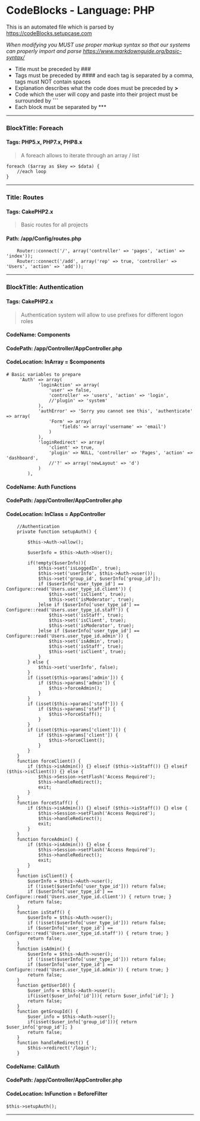 # CodeBlocks - Language: PHP
This is an automated file which is parsed by https://codeBlocks.setupcase.com 

*When modifying you MUST use proper markup syntax so that our systems can properly import and parse https://www.markdownguide.org/basic-syntax/*

- Title must be preceded by ### 
- Tags must be preceded by #### and each tag is separated by a comma, tags must NOT contain spaces
- Explanation describes what the code does must be preceded by **>**
- Code which the user will copy and paste into their project must be surrounded by **\```**
- Each block must be separated by \***

***
### BlockTitle: Foreach
#### Tags: PHP5.x, PHP7.x, PHP8.x
> A foreach allows to iterate through an array / list
```
foreach ($array as $key => $data) {
    //each loop
}
```
***
### Title: Routes 
#### Tags: CakePHP2.x
> Basic routes for all projects
#### Path: /app/Config/routes.php
```
	Router::connect('/', array('controller' => 'pages', 'action' => 'index'));
	Router::connect('/add', array('rep' => true, 'controller' => 'Users', 'action' => 'add'));
```
***
### BlockTitle: Authentication
#### Tags: CakePHP2.x
> Authentication system will allow to use prefixes for different logon roles
#### CodeName: Components
#### CodePath: /app/Controller/AppController.php
#### CodeLocation: InArray = $components
```
# Basic variables to prepare
	 'Auth' => array(
            'loginAction' => array(
                'user' => false,
                'controller' => 'users', 'action' => 'login',
                //'plugin' => 'system'
            ),
            'authError' => 'Sorry you cannot see this', 'authenticate' => array(
                'Form' => array(
                    'fields' => array('username' => 'email')
                )
            ),
            'loginRedirect' => array(
                'client' => true,
                'plugin' => NULL, 'controller' => 'Pages', 'action' => 'dashboard',
                //'?' => array('newLayout' => 'd')
            )
        ),

```

#### CodeName: Auth Functions
#### CodePath: /app/Controller/AppController.php
#### CodeLocation: InClass = AppController
```
    //Authentication
    private function setupAuth() {

        $this->Auth->allow();

        $userInfo = $this->Auth->User();

        if(!empty($userInfo)){
            $this->set('isLoggedIn', true);
            $this->set('userInfo', $this->Auth->user());
            $this->set('group_id', $userInfo['group_id']);
            if ($userInfo['user_type_id'] == Configure::read('Users.user_type_id.client')) {
                $this->set('isClient', true);
                $this->set('isModerator', true);
            }else if ($userInfo['user_type_id'] == Configure::read('Users.user_type_id.staff')) {
                $this->set('isStaff', true);
                $this->set('isClient', true);
                $this->set('isModerator', true);
            }else if ($userInfo['user_type_id'] == Configure::read('Users.user_type_id.admin')) {
                $this->set('isAdmin', true);
                $this->set('isStaff', true);
                $this->set('isClient', true);
            }
        } else {
            $this->set('userInfo', false);
        }
        if (isset($this->params['admin'])) {
            if ($this->params['admin']) {
                $this->forceAdmin();
            }
        }
        if (isset($this->params['staff'])) {
            if ($this->params['staff']) {
                $this->forceStaff();
            }
        }
        if (isset($this->params['client'])) {
            if ($this->params['client']) {
                $this->forceClient();
            }
        }
    }
    function forceClient() {
        if ($this->isAdmin()) {} elseif ($this->isStaff()) {} elseif ($this->isClient()) {} else {
            $this->Session->setFlash('Access Required');
            $this->handleRedirect();
            exit;
        }
    }
    function forceStaff() {
        if ($this->isAdmin()) {} elseif ($this->isStaff()) {} else {
            $this->Session->setFlash('Access Required');
            $this->handleRedirect();
            exit;
        }
    }
    function forceAdmin() {
        if ($this->isAdmin()) {} else {
            $this->Session->setFlash('Access Required');
            $this->handleRedirect();
            exit;
        }
    }
    function isClient() {
        $userInfo = $this->Auth->user();
        if (!isset($userInfo['user_type_id'])) return false;
        if ($userInfo['user_type_id'] == Configure::read('Users.user_type_id.client')) { return true; }
        return false;
    }
    function isStaff() {
        $userInfo = $this->Auth->user();
        if (!isset($userInfo['user_type_id'])) return false;
        if ($userInfo['user_type_id'] == Configure::read('Users.user_type_id.staff')) { return true; }
        return false;
    }
    function isAdmin() {
        $userInfo = $this->Auth->user();
        if (!isset($userInfo['user_type_id'])) return false;
        if ($userInfo['user_type_id'] == Configure::read('Users.user_type_id.admin')) { return true; }
        return false;
    }
    function getUserId() {
        $user_info = $this->Auth->user();
        if(isset($user_info['id'])){ return $user_info['id']; }
        return false;
    }
    function getGroupId() {
        $user_info = $this->Auth->user();
        if(isset($user_info['group_id'])){ return $user_info['group_id']; }
        return false;
    }
    function handleRedirect() {
        $this->redirect('/login');
    }

```

#### CodeName: CallAuth
#### CodePath: /app/Controller/AppController.php
#### CodeLocation: InFunction = BeforeFilter
```
$this->setupAuth();
```


***